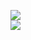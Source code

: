 [![](https://img.shields.io/badge/Made%20With-Github%20Spray-lightgrey.svg?style=for-the-badge&logo=github)](https://github.com/Annihil/github-spray#15559)  
[![](https://i.imgur.com/2DrTn0Z.gif)](https://github.com/Annihil/github-spray)